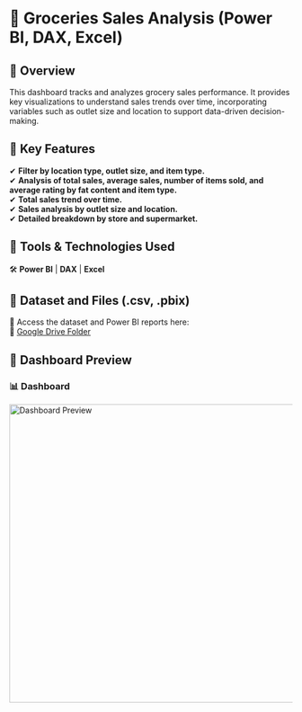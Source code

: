 # 🚀 Groceries Sales Analysis (Power BI, DAX, Excel)

## 🔹 Overview  
This dashboard tracks and analyzes grocery sales performance. It provides key visualizations to understand sales trends over time, incorporating variables such as outlet size and location to support data-driven decision-making.  

## 🔹 Key Features  

✔ **Filter by location type, outlet size, and item type.**  
✔ **Analysis of total sales, average sales, number of items sold, and average rating by fat content and item type.**  
✔ **Total sales trend over time.**  
✔ **Sales analysis by outlet size and location.**  
✔ **Detailed breakdown by store and supermarket.**  

## 🔹 Tools & Technologies Used  
🛠 **Power BI** | **DAX** | **Excel**  

## 🔹 Dataset and Files (.csv, .pbix)  
📂 Access the dataset and Power BI reports here:  
🔗 [Google Drive Folder](https://drive.google.com/drive/folders/1tJrrRM_Jl4iI3BuKeYDONrxFqzk84Sn2?usp=sharing)  

## 📸 Dashboard Preview  

### 📊 **Dashboard**  
<img width="531" alt="Dashboard Preview" src="https://github.com/user-attachments/assets/4a81f5dc-5440-4727-9d2b-a0810b697aec" />
